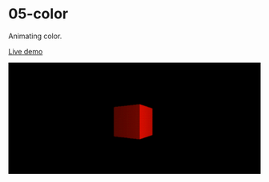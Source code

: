 # 05-color

Animating color.

[Live demo](https://juniorrojas.github.io/intro-3d-web/05-color)

![](media/anim.gif)
